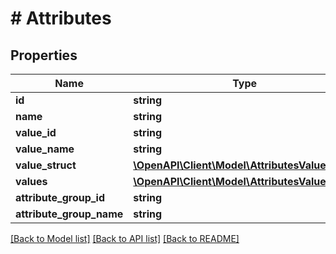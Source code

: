 # # Attributes

## Properties

Name | Type | Description | Notes
------------ | ------------- | ------------- | -------------
**id** | **string** |  | [optional] 
**name** | **string** |  | [optional] 
**value_id** | **string** |  | [optional] 
**value_name** | **string** |  | [optional] 
**value_struct** | [**\OpenAPI\Client\Model\AttributesValueStruct**](AttributesValueStruct.md) |  | [optional] 
**values** | [**\OpenAPI\Client\Model\AttributesValues[]**](AttributesValues.md) |  | [optional] 
**attribute_group_id** | **string** |  | [optional] 
**attribute_group_name** | **string** |  | [optional] 

[[Back to Model list]](../../README.md#documentation-for-models) [[Back to API list]](../../README.md#documentation-for-api-endpoints) [[Back to README]](../../README.md)


